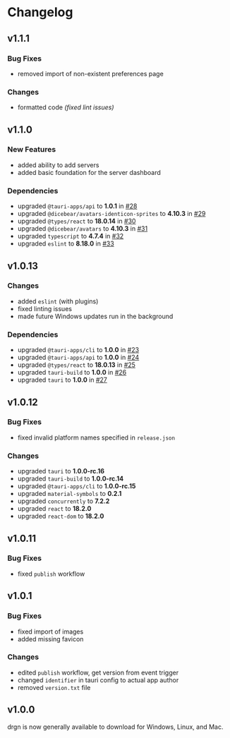 # Changelog

## v1.1.1

### Bug Fixes

- removed import of non-existent preferences page

### Changes

- formatted code *(fixed lint issues)*

## v1.1.0

### New Features

- added ability to add servers
- added basic foundation for the server dashboard

### Dependencies

- upgraded `@tauri-apps/api` to **1.0.1** in [#28](https://github.com/drgnjs/drgn/pull/28)
- upgraded `@dicebear/avatars-identicon-sprites` to **4.10.3** in [#29](https://github.com/drgnjs/drgn/pull/29)
- upgraded `@types/react` to **18.0.14** in [#30](https://github.com/drgnjs/drgn/pull/30)
- upgraded `@dicebear/avatars` to **4.10.3** in [#31](https://github.com/drgnjs/drgn/pull/31)
- upgraded `typescript` to **4.7.4** in [#32](https://github.com/drgnjs/drgn/pull/32)
- upgraded `eslint` to **8.18.0** in [#33](https://github.com/drgnjs/drgn/pull/33)

## v1.0.13

### Changes

- added `eslint` (with plugins)
- fixed linting issues
- made future Windows updates run in the background

### Dependencies

- upgraded `@tauri-apps/cli` to **1.0.0** in [#23](https://github.com/drgnjs/drgn/pull/23)
- upgraded `@tauri-apps/api` to **1.0.0** in [#24](https://github.com/drgnjs/drgn/pull/24)
- upgraded `@types/react` to **18.0.13** in [#25](https://github.com/drgnjs/drgn/pull/25)
- upgraded `tauri-build` to **1.0.0** in [#26](https://github.com/drgnjs/drgn/pull/26)
- upgraded `tauri` to **1.0.0** in [#27](https://github.com/drgnjs/drgn/pull/27)

## v1.0.12

### Bug Fixes

- fixed invalid platform names specified in `release.json`

### Changes

- upgraded `tauri` to **1.0.0-rc.16**
- upgraded `tauri-build` to **1.0.0-rc.14**
- upgraded `@tauri-apps/cli` to **1.0.0-rc.15**
- upgraded `material-symbols` to **0.2.1**
- upgraded `concurrently` to **7.2.2**
- upgraded `react` to **18.2.0**
- upgraded `react-dom` to **18.2.0**

## v1.0.11

### Bug Fixes

- fixed `publish` workflow

## v1.0.1

### Bug Fixes

- fixed import of images
- added missing favicon

### Changes

- edited `publish` workflow, get version from event trigger
- changed `identifier` in tauri config to actual app author
- removed `version.txt` file

## v1.0.0

drgn is now generally available to download for Windows, Linux, and Mac.
